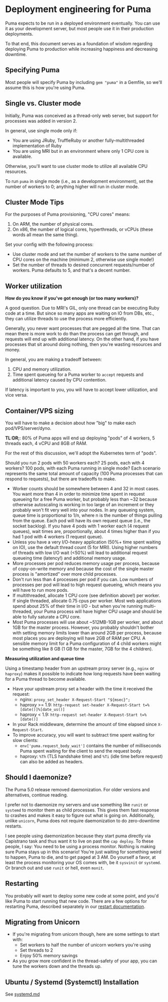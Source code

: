 # Deployment engineering for Puma

Puma expects to be run in a deployed environment eventually. You can use it as
your development server, but most people use it in their production deployments.

To that end, this document serves as a foundation of wisdom regarding deploying
Puma to production while increasing happiness and decreasing downtime.

## Specifying Puma

Most people will specify Puma by including `gem "puma"` in a Gemfile, so we'll
assume this is how you're using Puma.

## Single vs. Cluster mode

Initially, Puma was conceived as a thread-only web server, but support for
processes was added in version 2.

In general, use single mode only if:

* You are using JRuby, TruffleRuby or another fully-multithreaded implementation of Ruby
* You are using MRI but in an environment where only 1 CPU core is available.

Otherwise, you'll want to use cluster mode to utilize all available CPU resources.

To run `puma` in single mode (i.e., as a development environment), set the
number of workers to 0; anything higher will run in cluster mode.

## Cluster Mode Tips

For the purposes of Puma provisioning, "CPU cores" means:

1. On ARM, the number of physical cores.
2. On x86, the number of logical cores, hyperthreads, or vCPUs (these words all mean the same thing).

Set your config with the following process:

* Use cluster mode and set the number of workers to the same number of CPU cores on the machine (minimum 2, otherwise use single mode!)
* Set the number of threads to desired concurrent requests/number of workers.
  Puma defaults to 5, and that's a decent number.

## Worker utilization

**How do you know if you've got enough (or too many workers)?**

A good question. Due to MRI's GIL, only one thread can be executing Ruby code at
a time. But since so many apps are waiting on IO from DBs, etc., they can
utilize threads to use the process more efficiently.

Generally, you never want processes that are pegged all the time. That can mean
there is more work to do than the process can get through, and requests will end up with additional latency. On the other hand, if
you have processes that sit around doing nothing, then you're wasting resources and money.

In general, you are making a tradeoff between:

1. CPU and memory utilization.
2. Time spent queueing for a Puma worker to `accept` requests and additional latency caused by CPU contention.

If latency is important to you, you will have to accept lower utilization, and vice versa.

## Container/VPS sizing

You will have to make a decision about how "big" to make each pod/VPS/server/dyno.

**TL:DR;**: 80% of Puma apps will end up deploying "pods" of 4 workers, 5 threads each, 4 vCPU and 8GB of RAM.

For the rest of this discussion, we'll adopt the Kubernetes term of "pods".

Should you run 2 pods with 50 workers each? 25 pods, each with 4 workers? 100 pods, with each Puma running in single mode? Each scenario represents the same total amount of capacity (100 Puma processes that can respond to requests), but there are tradeoffs to make.

* Worker counts should be somewhere between 4 and 32 in most cases. You want more than 4 in order to minimize time spent in request queueing for a free Puma worker, but probably less than ~32 because otherwise autoscaling is working in too large of an increment or they probably won't fit very well into your nodes. In any queueing system, queue time is proportional to 1/n, where n is the number of things pulling from the queue. Each pod will have its own request queue (i.e., the socket backlog). If you have 4 pods with 1 worker each (4 request queues), wait times are, proportionally, about 4 times higher than if you had 1 pod with 4 workers (1 request queue).
* Unless you have a very I/O-heavy application (50%+ time spent waiting on IO), use the default thread count (5 for MRI). Using higher numbers of threads with low I/O wait (<50%) will lead to additional request queueing time (latency!) and additional memory usage.
* More processes per pod reduces memory usage per process, because of copy-on-write memory and because the cost of the single master process is "amortized" over more child processes.
* Don't run less than 4 processes per pod if you can. Low numbers of processes per pod will lead to high request queueing, which means you will have to run more pods.
* If multithreaded, allocate 1 CPU core (see definition above!) per worker. If single threaded, allocate 0.75 cpus per worker. Most web applications spend about 25% of their time in I/O - but when you're running multi-threaded, your Puma process will have higher CPU usage and should be able to fully saturate a CPU core.
* Most Puma processes will use about ~512MB-1GB per worker, and about 1GB for the master process. However, you probably shouldn't bother with setting memory limits lower than around 2GB per process, because most places you are deploying will have 2GB of RAM per CPU. A sensible memory limit for a Puma configuration of 4 child workers might be something like 8 GB (1 GB for the master, 7GB for the 4 children).

**Measuring utilization and queue time**

Using a timestamp header from an upstream proxy server (e.g., `nginx` or
`haproxy`) makes it possible to indicate how long requests have been waiting for
a Puma thread to become available.

* Have your upstream proxy set a header with the time it received the request:
    * nginx: `proxy_set_header X-Request-Start "${msec}";`
    * haproxy >= 1.9: `http-request set-header X-Request-Start
      t=%[date()]%[date_us()]`
    * haproxy < 1.9: `http-request set-header X-Request-Start t=%[date()]`
* In your Rack middleware, determine the amount of time elapsed since
  `X-Request-Start`.
* To improve accuracy, you will want to subtract time spent waiting for slow
  clients:
    * `env['puma.request_body_wait']` contains the number of milliseconds Puma
      spent waiting for the client to send the request body.
    * haproxy: `%Th` (TLS handshake time) and `%Ti` (idle time before request)
      can also be added as headers.

## Should I daemonize?

The Puma 5.0 release removed daemonization. For older versions and alternatives,
continue reading.

I prefer not to daemonize my servers and use something like `runit` or `systemd`
to monitor them as child processes. This gives them fast response to crashes and
makes it easy to figure out what is going on. Additionally, unlike `unicorn`,
Puma does not require daemonization to do zero-downtime restarts.

I see people using daemonization because they start puma directly via Capistrano
task and thus want it to live on past the `cap deploy`. To these people, I say:
You need to be using a process monitor. Nothing is making sure Puma stays up in
this scenario! You're just waiting for something weird to happen, Puma to die,
and to get paged at 3 AM. Do yourself a favor, at least the process monitoring
your OS comes with, be it `sysvinit` or `systemd`. Or branch out and use `runit`
or hell, even `monit`.

## Restarting

You probably will want to deploy some new code at some point, and you'd like
Puma to start running that new code. There are a few options for restarting
Puma, described separately in our [restart documentation](restart.md).

## Migrating from Unicorn

* If you're migrating from unicorn though, here are some settings to start with:
  * Set workers to half the number of unicorn workers you're using
  * Set threads to 2
  * Enjoy 50% memory savings
* As you grow more confident in the thread-safety of your app, you can tune the
  workers down and the threads up.

## Ubuntu / Systemd (Systemctl) Installation

See [systemd.md](systemd.md)
